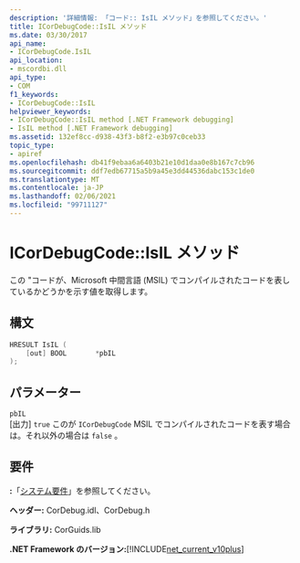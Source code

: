 ```yaml
---
description: '詳細情報: 「コード:: IsIL メソッド」を参照してください。'
title: ICorDebugCode::IsIL メソッド
ms.date: 03/30/2017
api_name:
- ICorDebugCode.IsIL
api_location:
- mscordbi.dll
api_type:
- COM
f1_keywords:
- ICorDebugCode::IsIL
helpviewer_keywords:
- ICorDebugCode::IsIL method [.NET Framework debugging]
- IsIL method [.NET Framework debugging]
ms.assetid: 132ef8cc-d938-43f3-b8f2-e3b97c0ceb33
topic_type:
- apiref
ms.openlocfilehash: db41f9ebaa6a6403b21e10d1daa0e8b167c7cb96
ms.sourcegitcommit: ddf7edb67715a5b9a45e3dd44536dabc153c1de0
ms.translationtype: MT
ms.contentlocale: ja-JP
ms.lasthandoff: 02/06/2021
ms.locfileid: "99711127"
---
```

# <a name="icordebugcodeisil-method"></a>ICorDebugCode::IsIL メソッド

この "コードが、Microsoft 中間言語 (MSIL) でコンパイルされたコードを表しているかどうかを示す値を取得します。

## <a name="syntax"></a>構文

```cpp
HRESULT IsIL (
    [out] BOOL       *pbIL
);
```

## <a name="parameters"></a>パラメーター

`pbIL`  
[出力] `true` このが `ICorDebugCode` MSIL でコンパイルされたコードを表す場合は。それ以外の場合は `false` 。

## <a name="requirements"></a>要件

**:**「[システム要件](../../get-started/system-requirements.md)」を参照してください。

**ヘッダー:** CorDebug.idl、CorDebug.h

**ライブラリ:** CorGuids.lib

**.NET Framework のバージョン:**[!INCLUDE[net_current_v10plus](../../../../includes/net-current-v10plus-md.md)]
